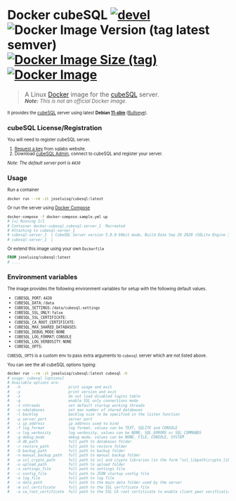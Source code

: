 # Docker cubeSQL [![devel](https://github.com/joseluisq/docker-cubesql/workflows/devel/badge.svg)](https://github.com/joseluisq/docker-cubesql/actions?query=workflow%3Adevel) ![Docker Image Version (tag latest semver)](https://img.shields.io/docker/v/joseluisq/cubesql/latest) [![Docker Image Size (tag)](https://img.shields.io/docker/image-size/joseluisq/cubesql/latest)](https://hub.docker.com/r/joseluisq/cubesql/tags) [![Docker Image](https://img.shields.io/docker/pulls/joseluisq/cubesql.svg)](https://hub.docker.com/r/joseluisq/cubesql/)

> A Linux [Docker](https://www.docker.com/) image for the [cubeSQL](https://www.sqlabs.com/cubesql) server. <br>
> _<small>**Note:** This is not an official Docker image.<small>_

It provides the [cubeSQL](https://www.sqlabs.com/cubesql) server using latest __Debian [11-slim](https://hub.docker.com/_/debian?tab=tags&page=1&name=11-slim)__ ([Bullseye](https://www.debian.org/News/2021/20210814)).

## cubeSQL License/Registration

You will need to register cubeSQL server.

1. [Request a key](https://www.sqlabs.com/cubesql_devkey) from sqlabs website.
2. Download [cubeSQL Admin](https://github.com/cubesql/cubeSQLAdmin), connect to cubeSQL and register your server.

*Note: The default server port is `4430`*

## Usage

Run a container

```sh
docker run --rm -it joseluisq/cubesql:latest
```

Or run the server using [Docker Compose](https://docs.docker.com/compose/)

```sh
docker-compose -f docker-compose.sample.yml up
# [+] Running 1/1
# Container docker-cubesql_cubesql-server_1  Recreated
# Attaching to cubesql-server_1
# cubesql-server_1  | CubeSQL Server version 5.8.0 64bit mode, Build Date Sep 26 2020 (SQLite Engine 3.33.0), TSL Library is LibreSSL 3.1.4
# cubesql-server_1  |
```

Or extend this image using your own `Dockerfile`

```Dockerfile
FROM joseluisq/cubesql:latest
# ....
```

## Environment variables

The image provides the following environment variables for setup with the following default values.

- `CUBESQL_PORT`: `4430`
- `CUBESQL_DATA`: `/data`
- `CUBESQL_SETTINGS`: `/data/cubesql.settings`
- `CUBESQL_SSL_ONLY`: `false`
- `CUBESQL_SSL_CERTIFICATE`:
- `CUBESQL_CA_ROOT_CERTIFICATE`:
- `CUBESQL_MAX_SHARED_DATABASES`:
- `CUBESQL_DEBUG_MODE`: `NONE`
- `CUBESQL_LOG_FORMAT`: `CONSOLE`
- `CUBESQL_LOG_VERBOSITY`: `NONE`
- `CUBESQL_OPTS`:

`CUBESQL_OPTS` is a custom env to pass extra arguments to `cubesql` server which are not listed above.

You can see the all cubeSQL options typing:

```sh
docker run --rm -it joseluisq/cubesql:latest cubesql -h
# usage: cubesql [options]
# Available options are:
#   -h                      print usage and exit
#   -y                      print version and exit
#   -z                      do not load disabled logins table
#   -q                      enable SSL only connections mode
#   -t nthreads             set default startup working threads
#   -o ndatabases           set max number of shared databases
#   -l backlog              backlog size to be specified in the listen function
#   -p server_port          server port
#   -i ip_address           ip address used to bind
#   -f log_format           log format, values can be TEXT, SQLITE and CONSOLE
#   -v log_verbosity        log verbosity, values can be NONE, SQL_ERRORS or SQL_COMMANDS
#   -g debug_mode           debug mode, values can be NONE, FILE, CONSOLE, SYSTEM
#   -d db_path              full path to databases folder
#   -r restore_path         full path to restore folder
#   -b backup_path          full path to backup folder
#   -n manual_backup_path   full path to manual backup folder
#   -w ssl_crypto_path      full path to ssl and crypto libraries (in the form "ssl_libpath|crypto_libpath")
#   -u upload_path          full path to upload folder
#   -s settings_file        full path to settings file
#   -c config_file          full path to JSON startup config file
#   -e log_file             full path to log file
#   -x data_path            full path to the main data folder used by the server
#   -m ssl_certificate      full path to the SSL cerfificate file
#   -a ca_root_certificate  full path to the SSL CA root certiticate to enable client peer verification
```
